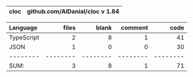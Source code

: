 cloc|github.com/AlDanial/cloc v 1.84
--- | ---

Language|files|blank|comment|code
:-------|-------:|-------:|-------:|-------:
TypeScript|2|8|1|41
JSON|1|0|0|30
--------|--------|--------|--------|--------
SUM:|3|8|1|71
